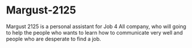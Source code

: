 # Margust-2125
Margust 2125 is a personal assistant for Job 4 All company, who will going to help the people who wants to learn how to communicate very well and people who are desperate to find a job.
